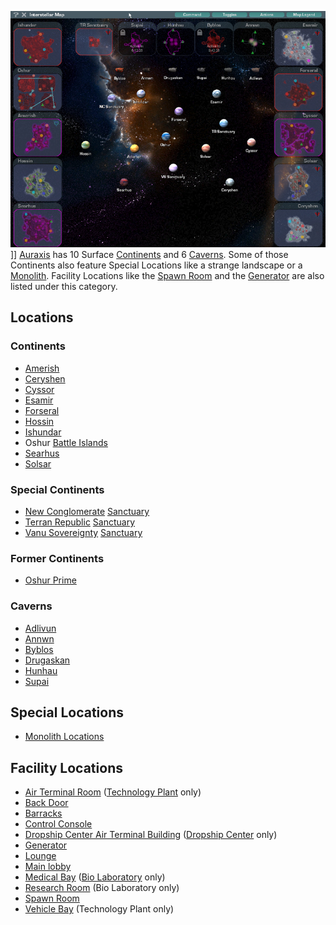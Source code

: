 ![](../images/InterstellarMap.jpg "fig:InterstellarMap.jpg")\]\]
[Auraxis](Auraxis.md) has 10 Surface [Continents](Continent.md) and 6
[Caverns](Caverns.md). Some of those Continents also feature Special Locations
like a strange landscape or a [Monolith](../items/Monolith.md). Facility
Locations like the [Spawn Room](Spawn_Room.md) and the
[Generator](../items/Generator.md) are also listed under this category.

## Locations

### Continents

- [Amerish](Amerish.md)
- [Ceryshen](Ceryshen.md)
- [Cyssor](Cyssor.md)
- [Esamir](Esamir.md)
- [Forseral](Forseral.md)
- [Hossin](Hossin.md)
- [Ishundar](Ishundar.md)
- Oshur [Battle Islands](Battle_Islands.md)
- [Searhus](Searhus.md)
- [Solsar](Solsar.md)

### Special Continents

- [New Conglomerate](../etc/New_Conglomerate.md) [Sanctuary](Sanctuary.md)
- [Terran Republic](../etc/Terran_Republic.md) [Sanctuary](Sanctuary.md)
- [Vanu Sovereignty](../etc/Vanu_Sovereignty.md) [Sanctuary](Sanctuary.md)

### Former Continents

- [Oshur Prime](Oshur_Prime.md)

### Caverns

- [Adlivun](Adlivun.md)
- [Annwn](Annwn.md)
- [Byblos](Byblos.md)
- [Drugaskan](Drugaskan.md)
- [Hunhau](Hunhau.md)
- [Supai](Supai.md)

## Special Locations

- [Monolith Locations](Monolith_Locations.md)

## Facility Locations

- [Air Terminal Room](Air_Terminal_Room.md)
  ([Technology Plant](Technology_Plant.md) only)
- [Back Door](Back_Door.md)
- [Barracks](Barracks.md)
- [Control Console](Control_Console.md)
- [Dropship Center Air Terminal Building](Dropship_Center_Air_Terminal_Building.md)
  ([Dropship Center](Dropship_Center.md) only)
- [Generator](../items/Generator.md)
- [Lounge](../Lounge.md)
- [Main lobby](../Main_lobby.md)
- [Medical Bay](Medical_Bay.md) ([Bio Laboratory](Bio_Laboratory.md) only)
- [Research Room](Research_Room.md) (Bio Laboratory only)
- [Spawn Room](Spawn_Room.md)
- [Vehicle Bay](Vehicle_Bay.md) (Technology Plant only)

<!--[Category:Locations](Category:Locations.md)-->
